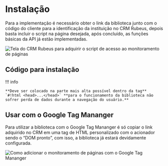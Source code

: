 
# Instalação

Para a implementação é necessário obter o link da biblioteca junto com o código do cliente para a identificação da instituição no CRM Rubeus, depois basta incluir o script na página desejada, após concluído, as funções básicas da API já estão implementadas.

<img class="image"
     id="dashboard"
     alt="Tela do CRM Rubeus para adquirir o script de acesso ao monitoramento de páginas"
     title="Tela do CRM Rubeus para adquirir o script de acesso ao monitoramento de páginas"
     src="/assets/images/monitoramento/instalacao/dashboard.png"
     onclick="modalImg('dashboard')">

## Código para instalação

!!! info

    **Deve ser colocado na parte mais alta possível dentro da tag** `#!html <head>...</head>` **para o funcionamento da biblioteca não sofrer perda de dados durante a navegação do usuário.**


## Usar com o Google Tag Mananger

Para utilizar a biblioteca com o Google Tag Mananger é só copiar o link adquirido no CRM em uma tag de HTML personalizado com o acionador sendo o “DOM pronto”, com isso, a biblioteca já estará devidamente configurada.

<img class="gif_crm image"
     id="gtm"
     alt="Como adicionar o monitoramento de páginas com o Google Tag Mananger"
     title="Como adicionar o monitoramento de páginas com o Google Tag Mananger"
     src="/assets/images/monitoramento/instalacao/gtm.gif"
     onclick="modalImg('gtm')">
